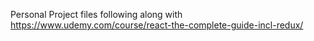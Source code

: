 Personal Project files following along with https://www.udemy.com/course/react-the-complete-guide-incl-redux/
